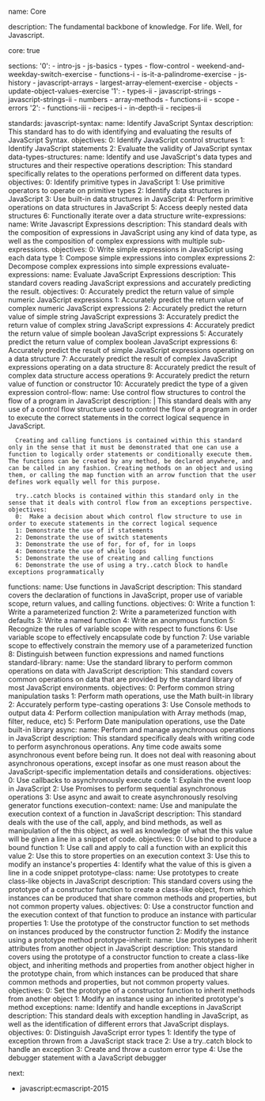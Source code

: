name: Core

description: The fundamental backbone of knowledge. For life. Well, for Javascript.

core: true

sections:
  '0':
    - intro-js
    - js-basics
    - types
    - flow-control
    - weekend-and-weekday-switch-exercise
    - functions-i
    - is-it-a-palindrome-exercise
    - js-history
    - javascript-arrays
    - largest-array-element-exercise
    - objects
    - update-object-values-exercise
  '1':
    - types-ii
    - javascript-strings
    - javascript-strings-ii
    - numbers
    - array-methods
    - functions-ii
    - scope
    - errors
  '2':
    - functions-iii
    - recipes-i
    - in-depth-ii
    - recipes-ii

standards:
  javascript-syntax:
    name: Identify JavaScript Syntax
    description: This standard has to do with identifying and evaluating the results of JavaScript Syntax.
    objectives:
      0: Identify JavaScript control structures
      1: Identify JavaScript statements
      2: Evaluate the validity of JavaScript syntax
  data-types-structures:
    name: Identify and use JavaScript's data types and structures and their respective operations
    description: This standard specifically relates to the operations performed on different data types.
    objectives:
      0: Identify primitive types in JavaScript
      1: Use primitive operators to operate on primitive types
      2: Identify data structures in JavaScript
      3: Use built-in data structures in JavaScript
      4: Perform primitive operations on data structures in JavaScript
      5: Access deeply nested data structures
      6: Functionally iterate over a data structure
  write-expressions:
    name: Write Javascript Expressions
    description: This standard deals with the composition of expressions in JavaScript using any kind of data type, as well as the composition of complex expressions with multiple sub-expressions.
    objectives:
      0:  Write simple expressions in JavaScript using each data type
      1: Compose simple expressions into complex expressions
      2: Decompose complex expressions into simple expressions
  evaluate-expressions:
    name: Evaluate JavaScript Expressions
    description: This standard covers reading JavaScript expressions and accurately predicting the result.
    objectives:
      0: Accurately predict the return value of simple numeric JavaScript expressions
      1: Accurately predict the return value of complex numeric JavaScript expressions
      2: Accurately predict the return value of simple string JavaScript expressions
      3: Accurately predict the return value of complex string JavaScript expressions
      4: Accurately predict the return value of simple boolean JavaScript expressions
      5: Accurately predict the return value of complex boolean JavaScript expressions
      6: Accurately predict the result of simple JavaScript expressions operating on a data structure
      7: Accurately predict the result of complex JavaScript expressions operating on a data structure
      8: Accurately predict the result of complex data structure access operations
      9: Accurately predict the return value of function or constructor
      10: Accurately predict the type of a given expression
  control-flow:
    name: Use control flow structures to control the flow of a program in JavaScript
    description: |
      This standard deals with any use of a control flow structure used to control the flow of a program in order to execute the correct statements in the correct logical sequence in JavaScript.

      Creating and calling functions is contained within this standard only in the sense that it must be demonstrated that one can use a function to logically order statements or conditionally execute them. The functions can be created by any method, be declared anywhere, and can be called in any fashion. Creating methods on an object and using them, or calling the map function with an arrow function that the user defines work equally well for this purpose.

      try..catch blocks is contained within this standard only in the sense that it deals with control flow from an exceptions perspective.
    objectives:
      0:  Make a decision about which control flow structure to use in order to execute statements in the correct logical sequence
      1: Demonstrate the use of if statements
      2: Demonstrate the use of switch statements
      3: Demonstrate the use of for, for of, for in loops
      4: Demonstrate the use of while loops
      5: Demonstrate the use of creating and calling functions
      6: Demonstrate the use of using a try..catch block to handle exceptions programmatically
  functions:
    name: Use functions in JavaScript
    description: This standard covers the declaration of functions in JavaScript, proper use of variable scope, return values, and calling functions.
    objectives:
      0: Write a function
      1: Write a parameterized function
      2: Write a parameterized function with defaults
      3: Write a named function
      4: Write an anonymous function
      5: Recognize the rules of variable scope with respect to functions
      6: Use variable scope to effectively encapsulate code by function
      7: Use variable scope to effectively constrain the memory use of a parameterized function
      8: Distinguish between function expressions and named functions
  standard-library:
    name: Use the standard library to perform common operations on data with JavaScript
    description: This standard covers common operations on data that are provided by the standard library of most JavaScript environments.
    objectives:
      0: Perform common string manipulation tasks
      1: Perform math operations, use the Math built-in library
      2: Accurately perform type-casting operations
      3: Use Console methods to output data
      4: Perform collection manipulation with Array methods (map, filter, reduce, etc)
      5: Perform Date manipulation operations, use the Date built-in library
  async:
    name: Perform and manage asynchronous operations in JavaScript
    description: This standard specifically deals with writing code to perform asynchronous operations. Any time code awaits some asynchronous event before being run. It does not deal with reasoning about asynchronous operations, except insofar as one must reason about the JavaScript-specific implementation details and considerations.
    objectives:
      0: Use callbacks to asynchronously execute code
      1: Explain the event loop in JavaScript
      2: Use Promises to perform sequential asynchronous operations
      3: Use async and await to create asynchronously resolving generator functions
  execution-context:
    name: Use and manipulate the execution context of a function in JavaScript
    description: This standard deals with the use of the call, apply, and bind methods, as well as manipulation of the this object, as well as knowledge of what the this value will be given a line in a snippet of code.
    objectives:
      0: Use bind to produce a bound function
      1: Use call and apply to call a function with an explicit this value
      2: Use this to store properties on an execution context
      3: Use this to modify an instance's properties
      4: Identify what the value of this is given a line in a code snippet
  prototype-class:
    name: Use prototypes to create class-like objects in JavaScript
    description: This standard covers using the prototype of a constructor function to create a class-like object, from which instances can be produced that share common methods and properties, but not common property values.
    objectives:
      0: Use a constructor function and the execution context of that function to produce an instance with particular properties
      1: Use the prototype of the constructor function to set methods on instances produced by the constructor function
      2: Modify the instance using a prototype method
  prototype-inherit:
    name: Use prototypes to inherit attributes from another object in JavaScript
    description: This standard covers using the prototype of a constructor function to create a class-like object, and inheriting methods and properties from another object higher in the prototype chain, from which instances can be produced that share common methods and properties, but not common property values.
    objectives:
      0: Set the prototype of a constructor function to inherit methods from another object
      1: Modify an instance using an inherited prototype's method
  exceptions:
    name: Identify and handle exceptions in JavaScript
    description: This standard deals with exception handling in JavaScript, as well as the identification of different errors that JavaScript displays.
    objectives:
      0: Distinguish JavaScript error types
      1: Identify the type of exception thrown from a JavaScript stack trace
      2: Use a try..catch block to handle an exception
      3: Create and throw a custom error type
      4: Use the debugger statement with a JavaScript debugger

next:
  - javascript:ecmascript-2015


